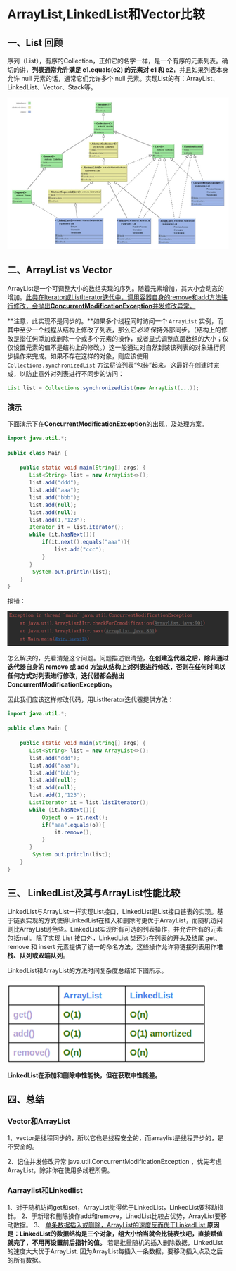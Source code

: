 # ArrayList,LinkedList和Vector比较



## 一、List 回顾

序列（List），有序的Collection，正如它的名字一样，是一个有序的元素列表。确切的讲，**列表通常允许满足 e1.equals(e2) 的元素对 e1 和 e2**，并且如果列表本身允许 null 元素的话，通常它们允许多个 null 元素。实现List的有：ArrayList、LinkedList、Vector、Stack等。

![](img/list_thumb.jpg)

## 二、ArrayList vs Vector

ArrayList是一个可调整大小的数组实现的序列。随着元素增加，其大小会动态的增加。<u>此类在Iterator或ListIterator迭代中，调用容器自身的remove和add方法进行修改，会抛出**ConcurrentModificationException**并发修改异常。</u>

**注意，此实现不是同步的。**如果多个线程同时访问一个 `ArrayList` 实例，而其中至少一个线程从结构上修改了列表，那么它*必须* 保持外部同步。（结构上的修改是指任何添加或删除一个或多个元素的操作，或者显式调整底层数组的大小；仅仅设置元素的值不是结构上的修改。）这一般通过对自然封装该列表的对象进行同步操作来完成。如果不存在这样的对象，则应该使用 `Collections.synchronizedList` 方法将该列表“包装”起来。这最好在创建时完成，以防止意外对列表进行不同步的访问：

```java
List list = Collections.synchronizedList(new ArrayList(...));
```

### 演示

下面演示下在**ConcurrentModificationException**的出现，及处理方案。

```java
import java.util.*;

public class Main {

    public static void main(String[] args) {
       List<String> list = new ArrayList<>();
       list.add("ddd");
       list.add("aaa");
       list.add("bbb");
       list.add(null);
       list.add(null);
       list.add(1,"123");
       Iterator it = list.iterator();
       while (it.hasNext()){
           if(it.next().equals("aaa")){
               list.add("ccc");
           }
       }
        System.out.println(list);
    }
}

```

报错：

![](img/Iterator_add_error.PNG)

怎么解决的，先看清楚这个问题。问题描述很清楚，**在创建迭代器之后，除非通过迭代器自身的 remove 或 add 方法从结构上对列表进行修改，否则在任何时间以任何方式对列表进行修改，迭代器都会抛出 ConcurrentModificationException。**

因此我们应该这样修改代码，用ListIterator迭代器提供方法：

```java
import java.util.*;

public class Main {

    public static void main(String[] args) {
       List<String> list = new ArrayList<>();
       list.add("ddd");
       list.add("aaa");
       list.add("bbb");
       list.add(null);
       list.add(null);
       list.add(1,"123");
       ListIterator it = list.listIterator();
       while (it.hasNext()){
           Object o = it.next();
           if("aaa".equals(o)){
               it.remove();
           }
       }
        System.out.println(list);
    }
}

```

## 三、 LinkedList及其与ArrayList性能比较

LinkedList与ArrayList一样实现List接口，LinkedList是List接口链表的实现。基于链表实现的方式使得LinkedList在插入和删除时更优于ArrayList，而随机访问则比ArrayList逊色些。LinkedList实现所有可选的列表操作，并允许所有的元素包括null。除了实现 List 接口外，LinkedList 类还为在列表的开头及结尾 get、remove 和 insert 元素提供了统一的命名方法。这些操作允许将链接列表用作**堆栈、队列或双端队列**。

LinkedList和ArrayList的方法时间复杂度总结如下图所示。

![](img/image_thumb1.png)

**LinkedList在添加和删除中性能快，但在获取中性能差。**

## 四、总结

### Vector和ArrayList

1、vector是线程同步的，所以它也是线程安全的，而arraylist是线程异步的，是不安全的。

2、记住并发修改异常 java.util.ConcurrentModificationException ，优先考虑ArrayList，除非你在使用多线程所需。

### Aarraylist和Linkedlist
1、对于随机访问get和set，ArrayList觉得优于LinkedList，LinkedList要移动指针。
2、于新增和删除操作add和remove，LinedList比较占优势，ArrayList要移动数据。
3、
<u>单条数据插入或删除，ArrayList的速度反而优于LinkedList.</u>**原因是：LinkedList的数据结构是三个对象，组大小恰当就会比链表快吧，直接赋值就完了，不用再设置前后指针的值。**
若是批量随机的插入删除数据，LinkedList的速度大大优于ArrayList. 因为ArrayList每插入一条数据，要移动插入点及之后的所有数据。